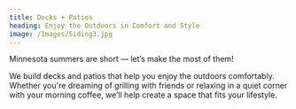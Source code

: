 ```yaml
---
title: Decks + Patios
heading: Enjoy the Outdoors in Comfort and Style
image: /Images/Siding3.jpg
---
```


Minnesota summers are short — let’s make the most of them!

We build decks and patios that help you enjoy the outdoors comfortably. Whether you're dreaming of grilling with friends or relaxing in a quiet corner with your morning coffee, we’ll help create a space that fits your lifestyle.
